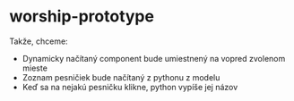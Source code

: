 # worship-prototype

Takže, chceme:
* Dynamicky načítaný component bude umiestnený na vopred zvolenom mieste
* Zoznam pesničiek bude načítaný z pythonu z modelu
* Keď sa na nejakú pesničku klikne, python vypíše jej názov